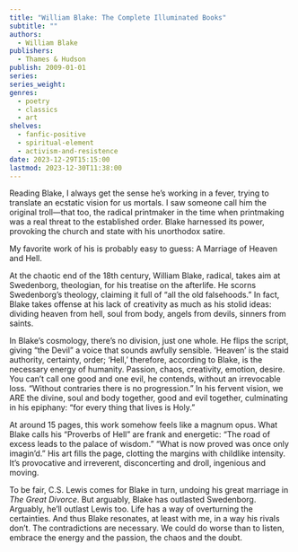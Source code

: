 ```yaml
---
title: "William Blake: The Complete Illuminated Books"
subtitle: ""
authors:
  - William Blake
publishers:
  - Thames & Hudson
publish: 2009-01-01
series: 
series_weight: 
genres:
  - poetry
  - classics
  - art
shelves:
  - fanfic-positive
  - spiritual-element
  - activism-and-resistence
date: 2023-12-29T15:15:00
lastmod: 2023-12-30T11:38:00
---
```


Reading Blake, I always get the sense he’s working in a fever, trying to translate an ecstatic vision for us mortals. I saw someone call him the original troll—that too, the radical printmaker in the time when printmaking was a real threat to the established order. Blake harnessed its power, provoking the church and state with his unorthodox satire.  
  
My favorite work of his is probably easy to guess: A Marriage of Heaven and Hell.  
  
At the chaotic end of the 18th century, William Blake, radical, takes aim at Swedenborg, theologian, for his treatise on the afterlife. He scorns Swedenborg’s theology, claiming it full of “all the old falsehoods.” In fact, Blake takes offense at his lack of creativity as much as his stolid ideas: dividing heaven from hell, soul from body, angels from devils, sinners from saints.  
  
In Blake’s cosmology, there’s no division, just one whole. He flips the script, giving “the Devil” a voice that sounds awfully sensible. ‘Heaven’ is the staid authority, certainty, order; ‘Hell,’ therefore, according to Blake, is the necessary energy of humanity. Passion, chaos, creativity, emotion, desire. You can’t call one good and one evil, he contends, without an irrevocable loss. “Without contraries there is no progression.” In his fervent vision, we ARE the divine, soul and body together, good and evil together, culminating in his epiphany: “for every thing that lives is Holy.”  
  
At around 15 pages, this work somehow feels like a magnum opus. What Blake calls his “Proverbs of Hell” are frank and energetic: “The road of excess leads to the palace of wisdom.” “What is now proved was once only imagin’d.” His art fills the page, clotting the margins with childlike intensity. It’s provocative and irreverent, disconcerting and droll, ingenious and moving.
  
To be fair, C.S. Lewis comes for Blake in turn, undoing his great marriage in *The Great Divorce*. But arguably, Blake has outlasted Swedenborg. Arguably, he’ll outlast Lewis too. Life has a way of overturning the certainties. And thus Blake resonates, at least with me, in a way his rivals don’t. The contradictions are necessary. We could do worse than to listen, embrace the energy and the passion, the chaos and the doubt.